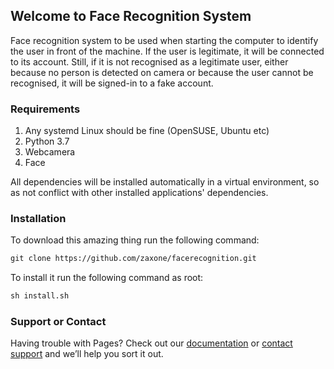 ## Welcome to Face Recognition System

Face recognition system to be used when starting the computer to identify the user in front of the machine. If the user is legitimate, it will be connected to its account. Still, if it is not recognised as a legitimate user, either because no person is detected on camera or because the user cannot be recognised, it will be signed-in to a fake account.

### Requirements

1. Any systemd Linux should be fine (OpenSUSE, Ubuntu etc)
2. Python 3.7
3. Webcamera
4. Face

All dependencies will be installed automatically in a virtual environment, so as not conflict with other installed applications' dependencies.

### Installation

To download this amazing thing run the following command:
```markdown
git clone https://github.com/zaxone/facerecognition.git
```

To install it run the following command as root:
```markdown
sh install.sh
```

### Support or Contact

Having trouble with Pages? Check out our [documentation](https://help.github.com/categories/github-pages-basics/) or [contact support](https://github.com/contact) and we’ll help you sort it out.
